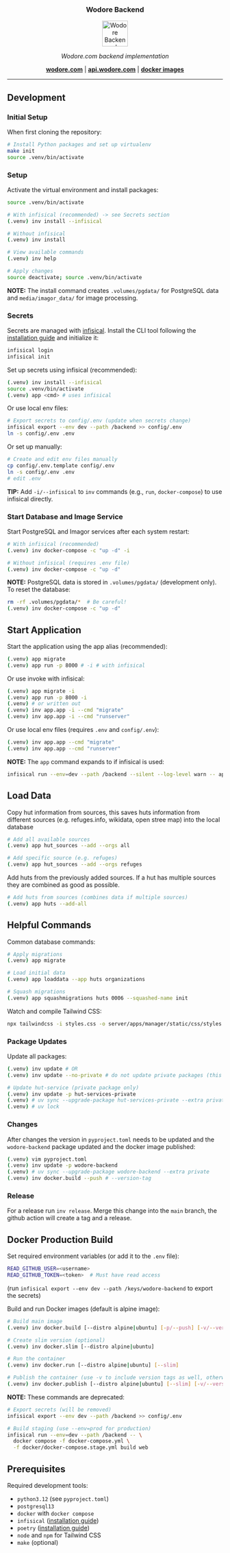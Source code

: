 <h3 align="center"><b>Wodore Backend</b></h3>
<p align="center">
  <a href="https://wodore.com"><img src="https://avatars.githubusercontent.com/u/12153020?s=200&v=4" alt="Wodore Backend" width="60" /></a>
</p>
<p align="center">
    <em>Wodore.com backend implementation</em>
</p>
<p align="center">
    <b><a href="https://wodore.com">wodore.com</a></b>
    | <b><a href="https://api.wodore.com/">api.wodore.com</a></b>
    | <b><a href="https://github.com/wodore/wodore-backend/pkgs/container/wodore-backend">docker images</a></b>
</p>

----

## Development

### Initial Setup

When first cloning the repository:
```bash
# Install Python packages and set up virtualenv
make init
source .venv/bin/activate
```

### Setup

Activate the virtual environment and install packages:
```bash
source .venv/bin/activate

# With infisical (recommended) -> see Secrets section
(.venv) inv install --infisical

# Without infisical
(.venv) inv install

# View available commands
(.venv) inv help

# Apply changes
source deactivate; source .venv/bin/activate
```

**NOTE:** The install command creates `.volumes/pgdata/` for PostgreSQL data and `media/imagor_data/` for image processing.

### Secrets

Secrets are managed with [infisical](https://infisical.com/). Install the CLI tool following the [installation guide](https://infisical.com/docs/cli/overview#installation) and initialize it:
```bash
infisical login
infisical init
```

Set up secrets using infisical (recommended):
```bash
(.venv) inv install --infisical
source .venv/bin/activate
(.venv) app <cmd> # uses infisical
```

Or use local env files:
```bash
# Export secrets to config/.env (update when secrets change)
infisical export --env dev --path /backend >> config/.env
ln -s config/.env .env
```

Or set up manually:
```bash
# Create and edit env files manually
cp config/.env.template config/.env
ln -s config/.env .env
# edit .env
```

**TIP:** Add `-i/--infisical` to `inv` commands (e.g., `run`, `docker-compose`) to use infisical directly.

### Start Database and Image Service

Start PostgreSQL and Imagor services after each system restart:
```bash
# With infisical (recommended)
(.venv) inv docker-compose -c "up -d" -i

# Without infisical (requires .env file)
(.venv) inv docker-compose -c "up -d"
```

**NOTE:** PostgreSQL data is stored in `.volumes/pgdata/` (development only). To reset the database:
```bash
rm -rf .volumes/pgdata/*  # Be careful!
(.venv) inv docker-compose -c "up -d"
```


## Start Application

Start the application using the app alias (recommended):
```bash
(.venv) app migrate
(.venv) app run -p 8000 # -i # with infisical
```

Or use invoke with infisical:
```bash
(.venv) app migrate -i
(.venv) app run -p 8000 -i
(.venv) # or written out
(.venv) inv app.app -i --cmd "migrate"
(.venv) inv app.app -i --cmd "runserver"
```

Or use local env files (requires `.env` and `config/.env`):
```bash
(.venv) inv app.app --cmd "migrate"
(.venv) inv app.app --cmd "runserver"
```

**NOTE:** The `app` command expands to if infisical is used:
```bash
infisical run --env=dev --path /backend --silent --log-level warn -- app <command>
```

## Load Data

Copy hut information from sources, this saves huts information from
different sources (e.g. refuges.info, wikidata, open stree map) into the
local database
```bash
# Add all available sources
(.venv) app hut_sources --add --orgs all

# Add specific source (e.g. refuges)
(.venv) app hut_sources --add --orgs refuges
```
Add huts from the previously added sources.
If a hut has multiple sources they are combined as good as possible.

```bash
# Add huts from sources (combines data if multiple sources)
(.venv) app huts --add-all
```

## Helpful Commands

Common database commands:
```bash
# Apply migrations
(.venv) app migrate

# Load initial data
(.venv) app loaddata --app huts organizations

# Squash migrations
(.venv) app squashmigrations huts 0006 --squashed-name init
```

Watch and compile Tailwind CSS:
```bash
npx tailwindcss -i styles.css -o server/apps/manager/static/css/styles.css --minify --watch
```

### Package Updates

Update all packages:
```bash
(.venv) inv update # OR
(.venv) inv update --no-private # do not update private packages (this removes the private packages)

# Update hut-service (private package only)
(.venv) inv update -p hut-services-private
(.venv) # uv sync --upgrade-package hut-services-private --extra private
(.venv) # uv lock
```

### Changes

After changes the version in `pyproject.toml` needs to be updated and the `wodore-backend` package updated and the docker image published:

```bash
(.venv) vim pyproject.toml
(.venv) inv update -p wodore-backend
(.venv) # uv sync --upgrade-package wodore-backend --extra private
(.venv) inv docker.build --push # --version-tag
```

### Release

For a release run `inv release`.
Merge this change into the `main` branch, the github action will create a tag and a release.

## Docker Production Build

Set required environment variables (or add it to the `.env` file):
```bash
READ_GITHUB_USER=<username>
READ_GITHUB_TOKEN=<token>  # Must have read access
```

(run `infisical export --env dev --path /keys/wodore-backend` to export the secrets)

Build and run Docker images (default is alpine image):
```bash
# Build main image
(.venv) inv docker.build [--distro alpine|ubuntu] [-p/--push] [-v/--version-tag]

# Create slim version (optional)
(.venv) inv docker.slim [--distro alpine|ubuntu]

# Run the container
(.venv) inv docker.run [--distro alpine|ubuntu] [--slim]

# Publish the container (use -v to include version tags as well, otherwise only 'edge' is pushed)
(.venv) inv docker.publish [--distro alpine|ubuntu] [--slim] [-v/--version-tag]
```

**NOTE:** These commands are deprecated:
```bash
# Export secrets (will be removed)
infisical export --env dev --path /backend >> config/.env

# Build staging (use --env=prod for production)
infisical run --env=dev --path /backend -- \
  docker compose -f docker-compose.yml \
  -f docker/docker-compose.stage.yml build web
```

## Prerequisites

Required development tools:
- `python3.12` (see `pyproject.toml`)
- `postgresql13`
- `docker` with `docker compose`
- `infisical` ([installation guide](https://infisical.com/docs/cli/overview#installation))
- `poetry` ([installation guide](https://python-poetry.org/docs/#installation))
- `node` and `npm` for Tailwind CSS
- `make` (optional)
